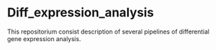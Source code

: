 # Diff_expression_analysis
This repositorium consist description of several pipelines of differential gene expression analysis.
